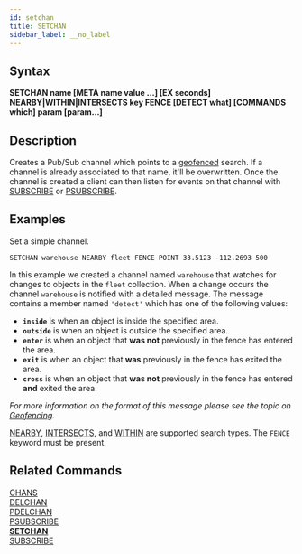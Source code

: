 ```yaml
---
id: setchan
title: SETCHAN
sidebar_label: __no_label
---
```


## Syntax

**SETCHAN name [META name value ...] [EX seconds] NEARBY|WITHIN|INTERSECTS key FENCE [DETECT what] [COMMANDS which] param [param...]**

## Description

Creates a Pub/Sub channel which points to a [geofenced](../topics/geofencing.md) search. If a channel is already associated to that name, it'll be overwritten. Once the channel is created a client can then listen for events on that channel with [SUBSCRIBE](../commands/subscribe.md) or [PSUBSCRIBE](../commands/psubscribe.md).

## Examples

Set a simple channel.

```tile38-cli
SETCHAN warehouse NEARBY fleet FENCE POINT 33.5123 -112.2693 500
```

In this example we created a channel named `warehouse` that watches for changes to objects in the `fleet` collection. When a change occurs the channel `warehouse` is notified with a detailed message. The message contains a member named `'detect'` which has one of the following values:

- **`inside`** is when an object is inside the specified area.
- **`outside`** is when an object is outside the specified area.
- **`enter`** is when an object that **was not** previously in the fence has entered the area.
- **`exit`** is when an object that **was** previously in the fence has exited the area.
- **`cross`** is when an object that **was not** previously in the fence has entered **and** exited the area.

*For more information on the format of this message please see the topic on [Geofencing](../topics/geofencing.md).*

[NEARBY](../commands/nearby.md), [INTERSECTS](../commands/intersects.md), and [WITHIN](../commands/within.md) are supported search types. The `FENCE` keyword must be present.

## Related Commands

[CHANS](../commands/chans.md)<br>
[DELCHAN](../commands/delchan.md)<br>
[PDELCHAN](../commands/pdelchan.md)<br>
[PSUBSCRIBE](../commands/psubscribe.md)<br>
**[SETCHAN](../commands/setchan.md)**<br>
[SUBSCRIBE](../commands/subscribe.md)<br>